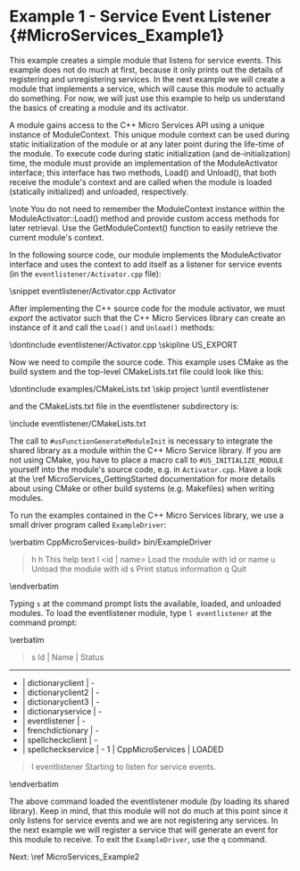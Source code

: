 Example 1 - Service Event Listener    {#MicroServices_Example1}
==================================

This example creates a simple module that listens for service events.
This example does not do much at first, because it only prints out the details
of registering and unregistering services. In the next example we will create
a module that implements a service, which will cause this module to actually
do something. For now, we will just use this example to help us understand the
basics of creating a module and its activator.

A module gains access to the C++ Micro Services API using a unique instance
of ModuleContext. This unique module context can be used during static
initialization of the module or at any later point during the life-time of the
module. To execute code during static initialization (and de-initialization)
time, the module must provide an implementation of the ModuleActivator interface;
this interface has two methods, Load() and Unload(), that both receive the
module's context and are called when the module is loaded (statically initialized)
and unloaded, respectively.

\note You do not need to remember the ModuleContext instance within the
ModuleActivator::Load() method and provide custom access methods for later
retrieval. Use the GetModuleContext() function to easily retrieve the current
module's context.

In the following source code, our module implements
the ModuleActivator interface and uses the context to add itself as a listener
for service events (in the `eventlistener/Activator.cpp` file):

\snippet eventlistener/Activator.cpp Activator

After implementing the C++ source code for the module activator, we must *export*
the activator such that the C++ Micro Services library can create an instance
of it and call the `Load()` and `Unload()` methods:

\dontinclude eventlistener/Activator.cpp
\skipline US_EXPORT

Now we need to compile the source code. This example uses CMake as the build
system and the top-level CMakeLists.txt file could look like this:

\dontinclude examples/CMakeLists.txt
\skip project
\until eventlistener

and the CMakeLists.txt file in the eventlistener subdirectory is:

\include eventlistener/CMakeLists.txt

The call to `#usFunctionGenerateModuleInit` is necessary to integrate the shared
library as a module within the C++ Micro Service library. If you are not using
CMake, you have to place a macro call to `#US_INITIALIZE_MODULE` yourself into the
module's source code, e.g. in `Activator.cpp`. Have a look at the 
\ref MicroServices_GettingStarted documentation for more details about using CMake
or other build systems (e.g. Makefiles) when writing modules.

To run the examples contained in the C++ Micro Services library, we use a small
driver program called `ExampleDriver`:

\verbatim
CppMicroServices-build> bin/ExampleDriver
> h
h               This help text
l <id | name>   Load the module with id <id> or name <name>
u <id>          Unload the module with id <id>
s               Print status information
q               Quit
>
\endverbatim

Typing `s` at the command prompt lists the available, loaded, and unloaded modules.
To load the eventlistener module, type `l eventlistener` at the command prompt:

\verbatim
> s
Id | Name                 | Status
-----------------------------------
 - | dictionaryclient     | -
 - | dictionaryclient2    | -
 - | dictionaryclient3    | -
 - | dictionaryservice    | -
 - | eventlistener        | -
 - | frenchdictionary     | -
 - | spellcheckclient     | -
 - | spellcheckservice    | -
 1 | CppMicroServices     | LOADED
> l eventlistener
Starting to listen for service events.
>
\endverbatim

The above command loaded the eventlistener module (by loading its shared library).
Keep in mind, that this module will not do much at this point since it only
listens for service events and we are not registering any services. In the next
example we will register a service that will generate an event for this module to
receive. To exit the `ExampleDriver`, use the `q` command.

Next: \ref MicroServices_Example2
